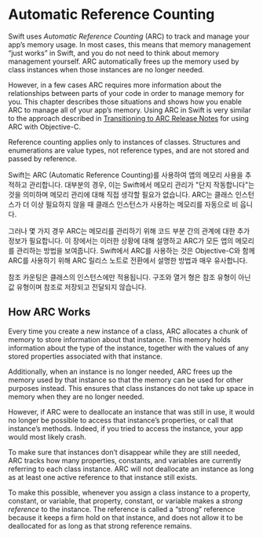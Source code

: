 # Automatic Reference Counting

Swift uses *Automatic Reference Counting* (ARC) to track and manage your app’s memory usage. In most cases, this means that memory management “just works” in Swift, and you do not need to think about memory management yourself. ARC automatically frees up the memory used by class instances when those instances are no longer needed.

However, in a few cases ARC requires more information about the relationships between parts of your code in order to manage memory for you. This chapter describes those situations and shows how you enable ARC to manage all of your app’s memory. Using ARC in Swift is very similar to the approach described in [Transitioning to ARC Release Notes](https://developer.apple.com/library/content/releasenotes/ObjectiveC/RN-TransitioningToARC/Introduction/Introduction.html) for using ARC with Objective-C.

Reference counting applies only to instances of classes. Structures and enumerations are value types, not reference types, and are not stored and passed by reference.

Swift는 ARC (Automatic Reference Counting)를 사용하여 앱의 메모리 사용을 추적하고 관리합니다. 대부분의 경우, 이는 Swift에서 메모리 관리가 "단지 작동합니다"는 것을 의미하며 메모리 관리에 대해 직접 생각할 필요가 없습니다. ARC는 클래스 인스턴스가 더 이상 필요하지 않을 때 클래스 인스턴스가 사용하는 메모리를 자동으로 비 웁니다.

그러나 몇 가지 경우 ARC는 메모리를 관리하기 위해 코드 부분 간의 관계에 대한 추가 정보가 필요합니다. 이 장에서는 이러한 상황에 대해 설명하고 ARC가 모든 앱의 메모리를 관리하는 방법을 보여줍니다. Swift에서 ARC를 사용하는 것은 Objective-C와 함께 ARC를 사용하기 위해 ARC 릴리스 노트로 전환에서 설명한 방법과 매우 유사합니다.

참조 카운팅은 클래스의 인스턴스에만 적용됩니다. 구조와 열거 형은 참조 유형이 아닌 값 유형이며 참조로 저장되고 전달되지 않습니다.



## How ARC Works

Every time you create a new instance of a class, ARC allocates a chunk of memory to store information about that instance. This memory holds information about the type of the instance, together with the values of any stored properties associated with that instance.

Additionally, when an instance is no longer needed, ARC frees up the memory used by that instance so that the memory can be used for other purposes instead. This ensures that class instances do not take up space in memory when they are no longer needed.

However, if ARC were to deallocate an instance that was still in use, it would no longer be possible to access that instance’s properties, or call that instance’s methods. Indeed, if you tried to access the instance, your app would most likely crash.

To make sure that instances don’t disappear while they are still needed, ARC tracks how many properties, constants, and variables are currently referring to each class instance. ARC will not deallocate an instance as long as at least one active reference to that instance still exists.

To make this possible, whenever you assign a class instance to a property, constant, or variable, that property, constant, or variable makes a *strong reference* to the instance. The reference is called a “strong” reference because it keeps a firm hold on that instance, and does not allow it to be deallocated for as long as that strong reference remains.